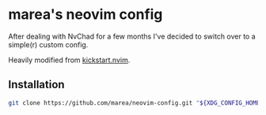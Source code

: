 # marea's neovim config

After dealing with NvChad for a few months I've decided to switch over to a
simple(r) custom config.

Heavily modified from [kickstart.nvim](https://github.com/nvim-lua/kickstart.nvim).

## Installation

```sh
git clone https://github.com/marea/neovim-config.git "${XDG_CONFIG_HOME:-$HOME/.config}"/nvim
```
